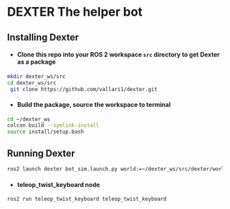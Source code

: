 # DEXTER The helper bot

## **Installing Dexter**

- #### Clone this repo into your ROS 2 workspace `src`  directory to get Dexter as a package
```bash
mkdir dexter_ws/src
cd dexter_ws/src
 git clone https://github.com/vallari1/dexter.git
```

- #### Build the package, source the workspace to terminal
```bash
cd ~/dexter_ws
colcon build --symlink-install
source install/setup.bash
```

## **Running Dexter**
```bash
ros2 launch dexter bot_sim.launch.py world:=~/dexter_ws/src/dexter/worlds/empty_world.world
```

- ####  teleop_twist_keyboard node
```bash
ros2 run teleop_twist_keyboard teleop_twist_keyboard
```
